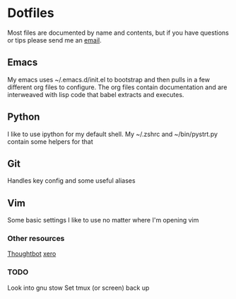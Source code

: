 # Dotfiles 

Most files are documented by name and contents, but if you have questions or tips please send me an [email](mailto:n0mn0m@burningdaylight.io).

## Emacs

My emacs uses ~/.emacs.d/init.el to bootstrap and then pulls in a few different org files to configure. The org files contain documentation and are interweaved with lisp code that babel extracts and executes. 

## Python

I like to use ipython for my default shell. My ~/.zshrc and ~/bin/pystrt.py contain some helpers for that

## Git

Handles key config and some useful aliases

## Vim

Some basic settings I like to use no matter where I'm opening vim

### Other resources

[Thoughtbot](https://github.com/thoughtbot/dotfiles)
[xero](https://github.com/xero/dotfiles)

### TODO

Look into gnu stow
Set tmux (or screen) back up

